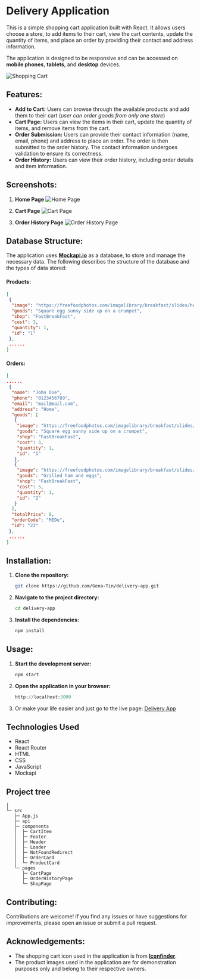 # Delivery Application

This is a simple shopping cart application built with React. It allows users choose a store, to add items to their cart, view the cart contents, update the quantity of items, and place an order by providing their contact and address information.

The application is designed to be responsive and can be accessed on **mobile phones**, **tablets**, and **desktop** devices.

![Shopping Cart](./public/shoppingCart.png)

## Features:

- **Add to Cart:** Users can browse through the available products and add them to their cart (_user can order goods from only one store_)
- **Cart Page:** Users can view the items in their cart, update the quantity of items, and remove items from the cart.
- **Order Submission:** Users can provide their contact information (name, email, phone) and address to place an order. The order is then submitted to the order history. The contact information undergoes validation to ensure its correctness.
- **Order History:** Users can view their order history, including order details and item information.

## Screenshots:

1. **Home Page**
   ![Home Page](./public/homePage.png)

2. **Cart Page**
   ![Cart Page](./public/cartPage.png)

3. **Order History Page**
   ![Order History Page](./public/orderHistoryPage.png)

## Database Structure:

The application uses [**Mockapi.io**](https://mockapi.io/) as a database, to store and manage the necessary data. The following describes the structure of the database and the types of data stored:

#### Products:

```json
[
 {
  "image": "https://freefoodphotos.com/imagelibrary/breakfast/slides/helathy_breakfast.jpg",
  "goods": "Square egg sunny side up on a crumpet",
  "shop": "FastBreakFast",
  "cost": 3,
  "quantity": 1,
  "id": "1"
 },
 ......
]
```

#### Orders:

```json
[
......
 {
  "name": "John Doe",
  "phone": "0123456789",
  "email": "mail@mail.com",
  "address": "Home",
  "goods": [
   {
    "image": "https://freefoodphotos.com/imagelibrary/breakfast/slides/helathy_breakfast.jpg",
    "goods": "Square egg sunny side up on a crumpet",
    "shop": "FastBreakFast",
    "cost": 3,
    "quantity": 1,
    "id": "1"
   },
   {
    "image": "https://freefoodphotos.com/imagelibrary/breakfast/slides/ham_eggs.jpg",
    "goods": "Grilled ham and eggs",
    "shop": "FastBreakFast",
    "cost": 5,
    "quantity": 1,
    "id": "2"
   }
  ],
  "totalPrice": 8,
  "orderCode": "MEDe",
  "id": "22"
 },
 ......
]
```

## Installation:

1. **Clone the repository:**

   ```bash
   git clone https://github.com/Gena-Tin/delivery-app.git
   ```

2. **Navigate to the project directory:**

   ```bash
   cd delivery-app
   ```

3. **Install the dependencies:**
   ```bash
   npm install
   ```

## Usage:

1. **Start the development server:**

   ```bash
   npm start
   ```

2. **Open the application in your browser:**

   ```python
   http://localhost:3000
   ```

3. Or make your life easier and just go to the live page: [Delivery App](https://delivery-app-gt.netlify.app/)

## Technologies Used

- React
- React Router
- HTML
- CSS
- JavaScript
- Mockapi

## Project tree

```
│
└─ src
   ├─ App.js
   ├─ api
   ├─ components
   │  ├─ CartItem
   │  ├─ Footer
   │  ├─ Header
   │  ├─ Loader
   │  ├─ NotFoundRedirect
   │  ├─ OrderCard
   │  └─ ProductCard
   └─ pages
      ├─ CartPage
      ├─ OrderHistoryPage
      └─ ShopPage

```

## Contributing:

Contributions are welcome! If you find any issues or have suggestions for improvements, please open an issue or submit a pull request.

## Acknowledgements:

- The shopping cart icon used in the application is from [**Iconfinder**](https://www.iconfinder.com/).
- The product images used in the application are for demonstration purposes only and belong to their respective owners.
